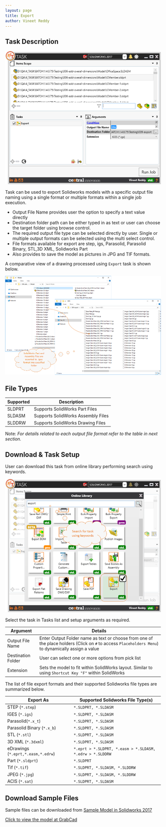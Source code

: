 ```yaml
---
layout: page
title: Export
author: Vineet Reddy
---
```


## Task Description

![Export](039_export_001.png "Export")

Task can be used to export Solidworks models with a specific output file naming using a single format or multiple formats within a single job execution.
 - Output File Name provides user the option to specify a text value directly
 - Destination folder path can be either typed in as text or user can choose the target folder using browse control.
 - The required output file type can be selected directly by user. Single or multiple output formats can be selected using the multi select control.
 - File formats available for export are step, igs, Parasolid, Parasolid Binary, STL,3D XML, Solidworks Part
 - Also provides to save the model as pictures in JPG and TIF formats.


A comparative view of a drawing processed using `Export` task is shown below.

![Comparison](039_export_002.png "Comparison between initial Solidworks Native Models and exported files in .igs format")

## File Types

| Supported | Description |
| --- | --- |
| SLDPRT | Supports SolidWorks Part Files|
| SLDASM | Supports SolidWorks Assembly Files|
| SLDDRW | Supports SolidWorks Drawing Files |

Note: *For details related to each output file format refer to the table in next section.*

## Download & Task Setup

User can download this task from online library performing search using keywords.

![Keyword Search](039_export_003.png "Search Online Library using Keywords")

Select the task in Tasks list and setup arguments as required.

| Argument | Details |
| --- | --- |
| Output File Name | Enter Output Folder name as text or choose from one of the place holders (Click on `#` to access `Placeholders Menu`) to dynamically assign a value |
| Destination Folder | User can select one or more options from pick list |
| Extension | Sets the model to fit within SolidWorks layout. Similar to using ```Shortcut Key "F"``` within SolidWorks |

The list of file export formats and their supported Solidworks file types are summarized below.

| Export As                          | Supported Solidworks File Type(s)                         |
| ---------------------------------- | --------------------------------------------------------- |
| STEP (`*.step`)                    | `*.SLDPRT, *.SLDASM`                                      |
| IGES (`*.igs`)                     | `*.SLDPRT, *.SLDASM`                                      |
| Parasolid(`*.x_t`)                 | `*.SLDPRT, *.SLDASM`                                      |
| Parasolid Binary (`*.x_b`)         | `*.SLDPRT, *.SLDASM`                                      |
| STL (`*.stl`)                      | `*.SLDPRT, *.SLDASM`                                      |
| 3D XML (`*.3dxml`)                 | `*.SLDPRT, *.SLDASM`                                      |
| eDrawings (`*.eprt,*.easm,*.edrw`) | `*.eprt > *.SLDPRT, *.easm > *.SLDASM, *.edrw > *.SLDDRW` |
| Part (`*.sldprt`)                  | `*.SLDPRT`                                                |
| Tif (`*.tif`)                      | `*.SLDPRT, *.SLDASM, *.SLDDRW`                            |
| JPEG (`*.jpg`)                     | `*.SLDPRT, *.SLDASM, *.SLDDRW`                            |
| ACIS (`*.sat`)                     | `*.SLDPRT, *.SLDASM`                                      |

## Download Sample Files

Sample files can be downloaded from 
[Sample Model in Solidworks 2017](../000-model/SolidWorks_2017_RoboticArm.zip)

[Click to view the model at GrabCad](https://grabcad.com/library/5-dof-robot-1)
